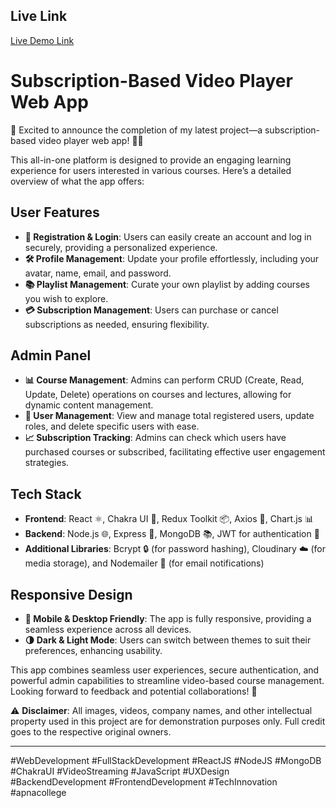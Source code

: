 ## Live Link

[Live Demo Link](https://skils-nxt-frontend.vercel.app/login)

# Subscription-Based Video Player Web App

🎉 Excited to announce the completion of my latest project—a subscription-based video player web app! 🎥✨

This all-in-one platform is designed to provide an engaging learning experience for users interested in various courses. Here’s a detailed overview of what the app offers:

## User Features

- **👤 Registration & Login**: Users can easily create an account and log in securely, providing a personalized experience.
- **🛠️ Profile Management**: Update your profile effortlessly, including your avatar, name, email, and password.
- **📚 Playlist Management**: Curate your own playlist by adding courses you wish to explore.
- **💳 Subscription Management**: Users can purchase or cancel subscriptions as needed, ensuring flexibility.

## Admin Panel

- **📊 Course Management**: Admins can perform CRUD (Create, Read, Update, Delete) operations on courses and lectures, allowing for dynamic content management.
- **👥 User Management**: View and manage total registered users, update roles, and delete specific users with ease.
- **📈 Subscription Tracking**: Admins can check which users have purchased courses or subscribed, facilitating effective user engagement strategies.

## Tech Stack

- **Frontend**: React ⚛️, Chakra UI 🎨, Redux Toolkit 📦, Axios 📡, Chart.js 📊
- **Backend**: Node.js 🌐, Express 🚀, MongoDB 📚, JWT for authentication 🔑
- **Additional Libraries**: Bcrypt 🔒 (for password hashing), Cloudinary ☁️ (for media storage), and Nodemailer 📧 (for email notifications)

## Responsive Design

- **📱 Mobile & Desktop Friendly**: The app is fully responsive, providing a seamless experience across all devices.
- **🌗 Dark & Light Mode**: Users can switch between themes to suit their preferences, enhancing usability.

This app combines seamless user experiences, secure authentication, and powerful admin capabilities to streamline video-based course management. Looking forward to feedback and potential collaborations! 🤝

⚠️ **Disclaimer**: All images, videos, company names, and other intellectual property used in this project are for demonstration purposes only. Full credit goes to the respective original owners.


---

#WebDevelopment #FullStackDevelopment #ReactJS #NodeJS #MongoDB #ChakraUI #VideoStreaming #JavaScript #UXDesign #BackendDevelopment #FrontendDevelopment #TechInnovation #apnacollege

